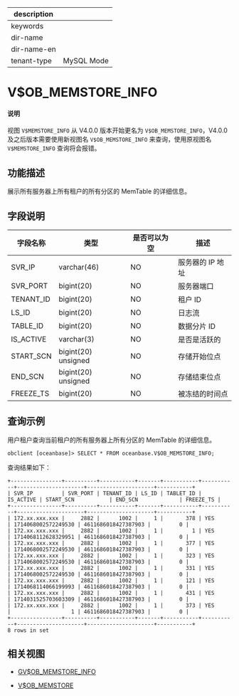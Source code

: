 |description||
|---|---|
|keywords||
|dir-name||
|dir-name-en||
|tenant-type|MySQL Mode|

# V$OB_MEMSTORE_INFO

<main id="notice" type='explain'>
<h4>说明</h4>
<p>视图 <code>V$MEMSTORE_INFO</code> 从 V4.0.0 版本开始更名为 <code>V$OB_MEMSTORE_INFO</code>，V4.0.0 及之后版本需要使用新视图名 <code>V$OB_MEMSTORE_INFO</code> 来查询，使用原视图名 <code>V$MEMSTORE_INFO</code> 查询将会报错。</p>
</main>

## 功能描述

展示所有服务器上所有租户的所有分区的 MemTable 的详细信息。

## 字段说明

| **字段名称** | **类型** | **是否可以为空** | **描述** |
| --- | --- | --- | --- |
| SVR_IP | varchar(46) | NO | 服务器的 IP 地址 |
| SVR_PORT | bigint(20) | NO | 服务器端口 |
| TENANT_ID | bigint(20) | NO | 租户 ID |
| LS_ID | bigint(20) | NO | 日志流 |
| TABLE_ID | bigint(20) | NO | 数据分片 ID |
| IS_ACTIVE | varchar(3) | NO | 是否是活跃的 |
| START_SCN | bigint(20) unsigned | NO | 存储开始位点 |
| END_SCN | bigint(20) unsigned | NO | 存储结束位点 |
| FREEZE_TS | bigint(20) | NO | 被冻结的时间点 |

## 查询示例

用户租户查询当前租户的所有服务器上所有分区的 MemTable 的详细信息。

```shell
obclient [oceanbase]> SELECT * FROM oceanbase.V$OB_MEMSTORE_INFO;
```

查询结果如下：

```shell
+----------------+----------+-----------+-------+-----------+-----------+---------------------+---------------------+-----------+
| SVR_IP         | SVR_PORT | TENANT_ID | LS_ID | TABLET_ID | IS_ACTIVE | START_SCN           | END_SCN             | FREEZE_TS |
+----------------+----------+-----------+-------+-----------+-----------+---------------------+---------------------+-----------+
| 172.xx.xxx.xxx |     2882 |      1002 |     1 |       378 | YES       | 1714068002572249530 | 4611686018427387903 |         0 |
| 172.xx.xxx.xxx |     2882 |      1002 |     1 |         1 | YES       | 1714068112628329951 | 4611686018427387903 |         0 |
| 172.xx.xxx.xxx |     2882 |      1002 |     1 |       377 | YES       | 1714068002572249530 | 4611686018427387903 |         0 |
| 172.xx.xxx.xxx |     2882 |      1002 |     1 |       323 | YES       | 1714068002572249530 | 4611686018427387903 |         0 |
| 172.xx.xxx.xxx |     2882 |      1002 |     1 |       331 | YES       | 1714068002572249530 | 4611686018427387903 |         0 |
| 172.xx.xxx.xxx |     2882 |      1002 |     1 |       121 | YES       | 1714068114066199993 | 4611686018427387903 |         0 |
| 172.xx.xxx.xxx |     2882 |      1002 |     1 |       431 | YES       | 1714031525703603309 | 4611686018427387903 |         0 |
| 172.xx.xxx.xxx |     2882 |      1002 |     1 |       373 | YES       |                   1 | 4611686018427387903 |         0 |
+----------------+----------+-----------+-------+-----------+-----------+---------------------+---------------------+-----------+
8 rows in set
```

## 相关视图

* [GV$OB_MEMSTORE_INFO](9700.gv-ob_memstore_info-of-mysql-mode.md)

* [V$OB_MEMSTORE](6500.v-memstore-of-mysql-mode.md)

